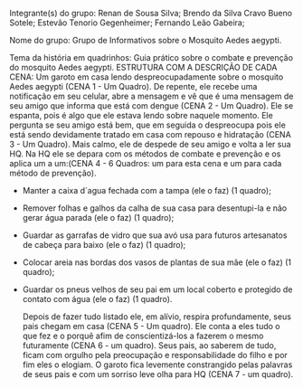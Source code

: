 Integrante(s) do grupo:
Renan de Sousa Silva;
Brendo da Silva Cravo Bueno Sotele;
Estevão Tenorio Gegenheimer;
Fernando Leão Gabeira;

Nome do grupo: Grupo de Informativos sobre o Mosquito Aedes aegypti.

Tema da história em quadrinhos: Guia prático sobre o combate e prevenção do mosquito Aedes aegypti.
ESTRUTURA COM A DESCRIÇÃO DE CADA CENA:
  Um garoto em casa lendo despreocupadamente sobre o mosquito Aedes aegypti (CENA 1 - Um Quadro). 
  De repente, ele  recebe uma notificação em seu celular, abre a mensagem e vê que é uma mensagem de seu amigo que informa que está com dengue (CENA 2 - Um Quadro). 
  Ele se espanta, pois é algo que ele estava lendo sobre naquele momento. Ele pergunta se seu amigo está bem, que em seguida o despreocupa pois ele está sendo devidamente tratado em casa com repouso e hidratação (CENA 3 - Um Quadro). 
  Mais calmo, ele de despede de seu amigo e volta a ler sua HQ. Na HQ ele se depara com os métodos de combate e prevenção e os aplica um a um:(CENA 4 - 6 Quadros: um para esta cena e um para cada método de prevenção).
- Manter a caixa d´agua fechada com a tampa (ele o faz) (1 quadro);

- Remover folhas e galhos da calha de sua casa para desentupi-la e não gerar água parada (ele o faz) (1 quadro);

- Guardar as garrafas de vidro que sua avó usa para futuros artesanatos de cabeça para baixo (ele o faz) (1 quadro); 

- Colocar areia nas bordas dos vasos de plantas de sua mãe (ele o faz) (1 quadro);

- Guardar os pneus velhos de seu pai em um local coberto e protegido de contato com água (ele o faz) (1 quadro).
  
  Depois de fazer tudo listado ele, em alívio, respira profundamente, seus pais chegam em casa (CENA 5 - Um quadro).
  Ele conta a eles tudo o que fez e o porquê afim de conscientizá-los a fazerem o mesmo futuramente (CENA 6 - um quadro).
  Seus pais, ao saberem de tudo, ficam com orgulho pela preocupação e responsabilidade do filho e por fim eles o elogiam. O garoto fica levemente constrangido pelas palavras de seus pais e com um sorriso leve olha para HQ (CENA 7 - um quadro).
